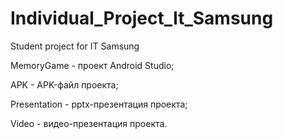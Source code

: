 # Individual_Project_It_Samsung
 Student project for IT Samsung
 
 MemoryGame		- проект Android Studio;
 
 APK			- APK-файл проекта;
 
 Presentation	- pptx-презентация проекта;
 
 Video			- видео-презентация проекта.
 
